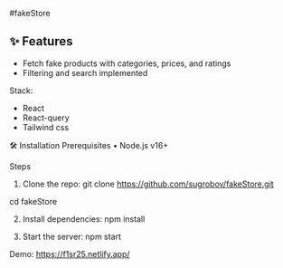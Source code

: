#fakeStore
## ✨ Features
- Fetch fake products with categories, prices, and ratings
- Filtering and search implemented

Stack:
- React
- React-query
- Tailwind css

🛠 Installation
Prerequisites
•	Node.js v16+

Steps
1.	Clone the repo:
git clone https://github.com/sugrobov/fakeStore.git

cd fakeStore

2.	Install dependencies:
npm install

3.	Start the server:
npm start

Demo: https://f1sr25.netlify.app/

